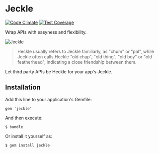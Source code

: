 # Jeckle

[![Code Climate](https://codeclimate.com/github/tomas-stefano/jeckle.png)](https://codeclimate.com/github/tomas-stefano/jeckle)
[![Test Coverage](https://codeclimate.com/github/tomas-stefano/jeckle/coverage.png)](https://codeclimate.com/github/tomas-stefano/jeckle)

Wrap APIs with easyness and flexibility.

<img src="http://www.toonopedia.com/hekljekl.jpg" alt="Jeckle" />

> Heckle usually refers to Jeckle familiarly, as "chum" or "pal", while Jeckle
often calls Heckle "old chap", "old thing", "old boy" or "old featherhead",
indicating a close friendship between them.

Let third party APIs be Heckle for your app's Jeckle.

## Installation

Add this line to your application's Gemfile:

    gem 'jeckle'

And then execute:

    $ bundle

Or install it yourself as:

    $ gem install jeckle
